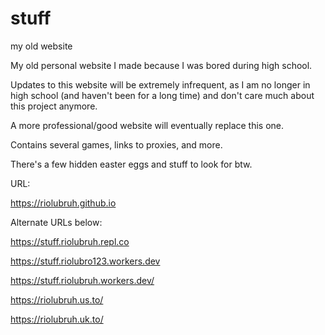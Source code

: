 # stuff
my old website

My old personal website I made because I was bored during high school.

Updates to this website will be extremely infrequent, as I am no longer in high school (and haven't been for a long time) and don't care much about this project anymore.

A more professional/good website will eventually replace this one.

Contains several games, links to proxies, and more.

There's a few hidden easter eggs and stuff to look for btw.

URL:

https://riolubruh.github.io

Alternate URLs below:

https://stuff.riolubruh.repl.co

https://stuff.riolubro123.workers.dev

https://stuff.riolubruh.workers.dev/

https://riolubruh.us.to/

https://riolubruh.uk.to/
